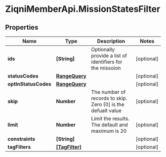 # ZiqniMemberApi.MissionStatesFilter

## Properties

Name | Type | Description | Notes
------------ | ------------- | ------------- | -------------
**ids** | **[String]** | Optionally provide a list of identifiers for the missoion | [optional] 
**statusCodes** | [**RangeQuery**](RangeQuery.md) |  | [optional] 
**optInStatusCodes** | [**RangeQuery**](RangeQuery.md) |  | [optional] 
**skip** | **Number** | The number of records to skip. Zero [0] is the defualt value | [optional] 
**limit** | **Number** | Limit the results. The default and maximum is 20 | [optional] 
**constraints** | **[String]** |  | [optional] 
**tagFilters** | [**[TagFilter]**](TagFilter.md) |  | [optional] 


